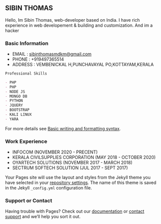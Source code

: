 ## SIBIN THOMAS

Hello, Im Sibin Thomas, web-developer based on India. I have rich experience in web developement & building and customization. And im a hacker

### Basic Information

- EMAIL : 
sibinthomasmdkm@gmail.com
- PHONE : 
+919497365514
- ADDRESS :
VEMBENICKAL H,PUNCHAVAYAL PO,KOTTAYAM,KERALA

```markdown
Professional Skills

- PHP
- PHP
- NODE JS
- MONGO DB
- PYTHON
- JQUERY
- BOOTSTRAP
- KALI LINUX
- YARA
```

For more details see [Basic writing and formatting syntax](https://docs.github.com/en/github/writing-on-github/getting-started-with-writing-and-formatting-on-github/basic-writing-and-formatting-syntax).

### Work Experience
- INFOCOM (NOVEMBER 2020 - PRECENT)
- KERALA CIVILSUPPLIES CORPORATION (MAY 2018 - OCTOBER 2020)
- OYARTECH SOLUTIONS (NOVEMBER 2017 - MARCH 2018)
- SECTRUM SOFTECH SOLUTION (JUL 2017 - SEPT 2017)

Your Pages site will use the layout and styles from the Jekyll theme you have selected in your [repository settings](https://github.com/SibinThomasQuad/resume/settings/pages). The name of this theme is saved in the Jekyll `_config.yml` configuration file.

### Support or Contact

Having trouble with Pages? Check out our [documentation](https://docs.github.com/categories/github-pages-basics/) or [contact support](https://support.github.com/contact) and we’ll help you sort it out.
